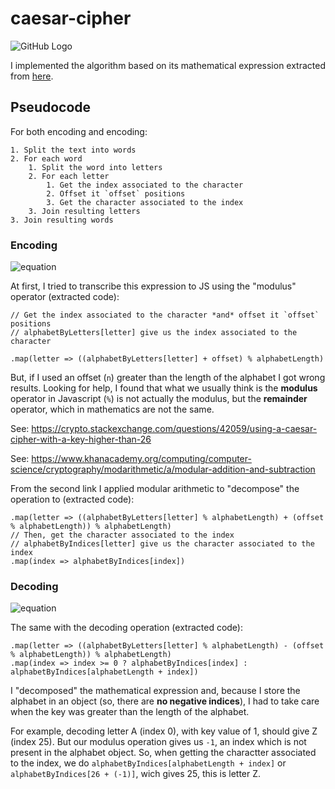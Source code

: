 # caesar-cipher
![GitHub Logo](https://upload.wikimedia.org/wikipedia/commons/thumb/2/2b/Caesar3.svg/1920px-Caesar3.svg.png)

I implemented the algorithm based on its mathematical expression extracted from [here](https://en.wikipedia.org/wiki/Caesar_cipher).

## Pseudocode
For both encoding and encoding:

```
1. Split the text into words
2. For each word
    1. Split the word into letters
    2. For each letter
        1. Get the index associated to the character
        2. Offset it `offset` positions
        3. Get the character associated to the index
    3. Join resulting letters
3. Join resulting words
```

### Encoding
![equation](https://latex.codecogs.com/svg.latex?{\displaystyle&space;E_{n}(x)=(x&plus;n)\mod&space;{26}.})

At first, I tried to transcribe this expression to JS using the "modulus" operator (extracted code):

```
// Get the index associated to the character *and* offset it `offset` positions
// alphabetByLetters[letter] give us the index associated to the character

.map(letter => ((alphabetByLetters[letter] + offset) % alphabetLength)
```
But, if I used an offset (`n`) greater than the length of the alphabet I got wrong results. Looking for help, I found that what we usually think is the **modulus** operator in Javascript (`%`) is not actually the modulus, but the **remainder** operator, which in mathematics are not the same.

See: https://crypto.stackexchange.com/questions/42059/using-a-caesar-cipher-with-a-key-higher-than-26

See: https://www.khanacademy.org/computing/computer-science/cryptography/modarithmetic/a/modular-addition-and-subtraction

From the second link I applied modular arithmetic to "decompose" the operation to (extracted code):

```
.map(letter => ((alphabetByLetters[letter] % alphabetLength) + (offset % alphabetLength)) % alphabetLength)
// Then, get the character associated to the index
// alphabetByIndices[letter] give us the character associated to the index
.map(index => alphabetByIndices[index])
```


### Decoding
![equation](https://latex.codecogs.com/svg.latex?{\displaystyle&space;D_{n}(x)=(x-n)\mod&space;{26}.})


The same with the decoding operation (extracted code):
```
.map(letter => ((alphabetByLetters[letter] % alphabetLength) - (offset % alphabetLength)) % alphabetLength)
.map(index => index >= 0 ? alphabetByIndices[index] : alphabetByIndices[alphabetLength + index])
```

I "decomposed" the mathematical expression and, because I store the alphabet in an object (so, there are **no negative indices**), I had to take care when the key was greater than the length of the alphabet.

For example, decoding letter A (index 0), with key value of 1, should give Z (index 25). But our modulus operation gives us `-1`, an index which is not present in the alphabet object. So, when getting the charactter associated to the index, we do `alphabetByIndices[alphabetLength + index]` or `alphabetByIndices[26 + (-1)]`, wich gives 25, this is letter Z.
